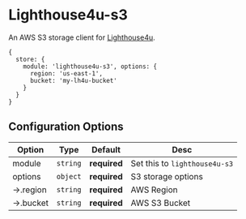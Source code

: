 # Lighthouse4u-s3

An AWS S3 storage client for [Lighthouse4u](https://github.com/godaddy/lighthouse4u).

```
{  
  store: {
    module: 'lighthouse4u-s3', options: {
      region: 'us-east-1',
      bucket: 'my-lh4u-bucket'
    }
  }
}
```


## Configuration Options

| Option | Type | Default | Desc |
| --- | --- | --- | --- |
| module | `string` | **required** | Set this to `lighthouse4u-s3` |
| options | `object` | **required** | S3 storage options |
| ->.region | `string` | **required** | AWS Region |
| ->.bucket | `string` | **required** | AWS S3 Bucket |
